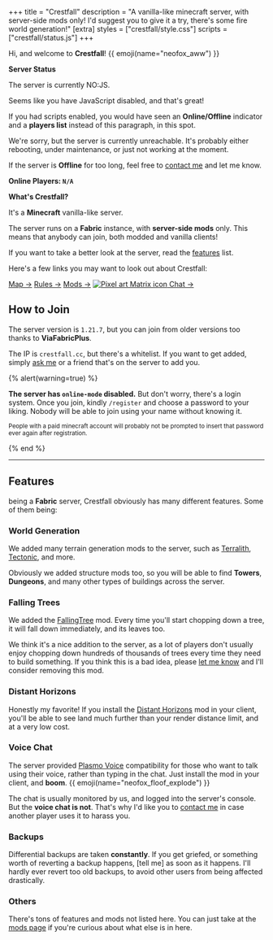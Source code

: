 +++
title = "Crestfall"
description = "A vanilla-like minecraft server, with server-side mods only! I'd suggest you to give it a try, there's some fire world generation!"
[extra]
styles = ["crestfall/style.css"]
scripts = ["crestfall/status.js"]
+++

Hi, and welcome to **Crestfall**! {{ emoji(name="neofox_aww") }}

<div class="card-grid big">

<div class="card">
<strong class="title">Server Status</strong>
<div id="online-card" class="card-content">

The server is currently <span id="online-indicator"><noscript>NO:JS</noscript></span>.

<noscript>

Seems like you have JavaScript disabled, and that's great!

If you had scripts enabled, you would have seen an **Online/Offline** indicator and a **players list** instead of this paragraph, in this spot.

</noscript>

<div id="offline-message" class="hidden">

We're sorry, but the server is currently unreachable. It's probably either rebooting, under maintenance, or just not working at the moment.

If the server is **Offline** for too long, feel free to [contact me](@/socials/index.md) and let me know.

</div>

<div id="player-details" class="hidden fancy-list">
<strong>Online Players: <code id="player-counter">N/A</code></strong>
<ul id="players-list"></ul>
</div>

</div>
</div>


<div class="card">
<strong class="title">What's Crestfall?</strong>
<div class="card-content">

It's a **Minecraft** vanilla-like server.

The server runs on a **Fabric** instance, with **server-side mods** only. This means that anybody can join, both modded and vanilla clients!

If you want to take a better look at the server, read the [features](#features) list.

</div>
</div>

</div>

Here's a few links you may want to look out about Crestfall:

<div class="buttons start">
<a class="suggested" href="https://map.crestfall.cc/">Map →</a>
<a href="rules/">Rules →</a>
<a href="mods/">Mods →</a>
<a href="https://matrix.to/#/#crestfall:envs.net/">
<img alt="Pixel art Matrix icon" title="Matrix" class="emoji transparent pixels drop-shadow" src="/socials/icons/matrix.png" />
Chat →
</a>
</div>

## How to Join

The server version is `1.21.7`, but you can join from older versions too thanks to **ViaFabricPlus**.

The IP is `crestfall.cc`, but there's a whitelist. If you want to get added, simply [ask me](@/socials/index.md) or a friend that's on the server to add you.

{% alert(warning=true) %}

**The server has `online-mode` disabled.** But don't worry, there's a login system. Once you join, kindly `/register` and choose a password to your liking. Nobody will be able to join using your name without knowing it.

<small>People with a paid minecraft account will probably not be prompted to insert that password ever again after registration.</small>

{% end %}

---

## Features

being a **Fabric** server, Crestfall obviously has many different features. Some of them being:

### World Generation

We added many terrain generation mods to the server, such as [Terralith](https://modrinth.com/datapack/terralith/), [Tectonic](https://modrinth.com/datapack/tectonic/), and more.

Obviously we added structure mods too, so you will be able to find **Towers**, **Dungeons**, and many other types of buildings across the server.

### Falling Trees

We added the [FallingTree](https://modrinth.com/mod/fallingtree/) mod. Every time you'll start chopping down a tree, it will fall down immediately, and its leaves too.

We think it's a nice addition to the server, as a lot of players don't usually enjoy chopping down hundreds of thousands of trees every time they need to build something. If you think this is a bad idea, please [let me know](@/socials/index.md) and I'll consider removing this mod.

### Distant Horizons

Honestly my favorite! If you install the [Distant Horizons](https://modrinth.com/mod/distanthorizons/) mod in your client, you'll be able to see land much further than your render distance limit, and at a very low cost.

### Voice Chat

The server provided [Plasmo Voice](https://modrinth.com/plugin/plasmo-voice/) compatibility for those who want to talk using their voice, rather than typing in the chat. Just install the mod in your client, and **boom**. {{ emoji(name="neofox_floof_explode") }}

The chat is usually monitored by us, and logged into the server's console. But the **voice chat is not**. That's why I'd like you to [contact me](@/socials/index.md) in case another player uses it to harass you.

### Backups

Differential backups are taken **constantly**. If you get griefed, or something worth of reverting a backup happens, [tell me] as soon as it happens. I'll hardly ever revert too old backups, to avoid other users from being affected drastically.

### Others

There's tons of features and mods not listed here. You can just take at the [mods page](@/crestfall/mods/index.md) if you're curious about what else is in here.
